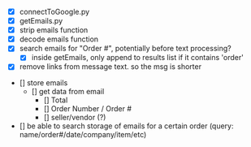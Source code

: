 - [x] connectToGoogle.py
- [x] getEmails.py
- [x] strip emails function
- [x] decode emails function
- [x] search emails for "Order #", potentially before text processing?
    - [x] inside getEmails, only append to results list if it contains 'order'
- [x] remove links from message text. so the msg is shorter
- [] store emails
    - [] get data from email
        - [] Total
        - [] Order Number / Order #
        - [] seller/vendor (?)
- [] be able to search storage of emails for a certain order (query: name/order#/date/company/item/etc)